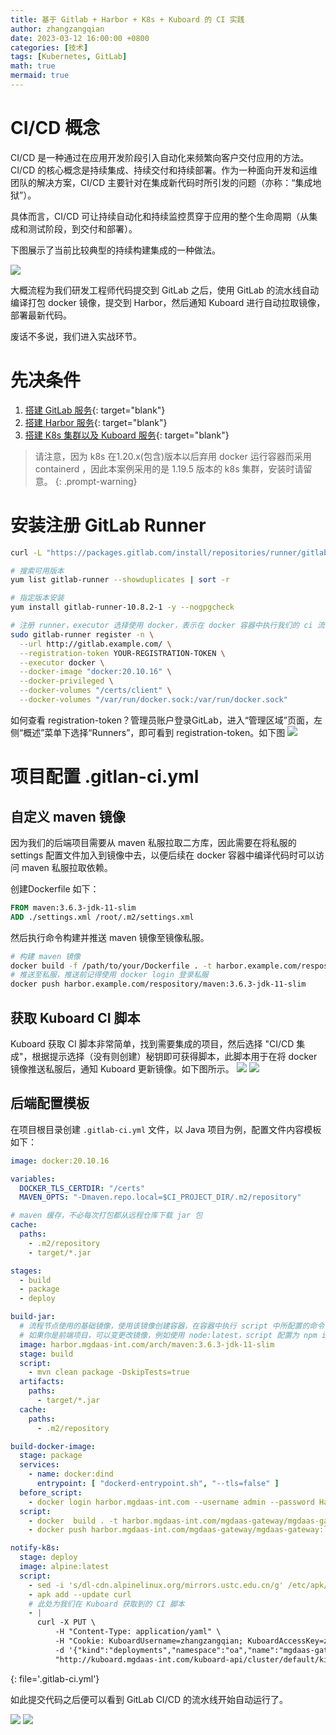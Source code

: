 ```yaml
---
title: 基于 Gitlab + Harbor + K8s + Kuboard 的 CI 实践
author: zhangzangqian
date: 2023-03-12 16:00:00 +0800
categories: [技术]
tags: [Kubernetes, GitLab]
math: true
mermaid: true
---
```


# CI/CD 概念


CI/CD 是一种通过在应用开发阶段引入自动化来频繁向客户交付应用的方法。CI/CD 的核心概念是持续集成、持续交付和持续部署。作为一种面向开发和运维团队的解决方案，CI/CD 主要针对在集成新代码时所引发的问题（亦称：“集成地狱”）。

具体而言，CI/CD 可让持续自动化和持续监控贯穿于应用的整个生命周期（从集成和测试阶段，到交付和部署）。

下图展示了当前比较典型的持续构建集成的一种做法。

![](/assets/img/g-h-k-k-4.png)

大概流程为我们研发工程师代码提交到 GitLab 之后，使用 GitLab 的流水线自动编译打包 docker 镜像，提交到 Harbor，然后通知 Kuboard 进行自动拉取镜像，部署最新代码。

废话不多说，我们进入实战环节。

# 先决条件

1. [搭建 GitLab 服务](/posts/centos-install-gitlab){: target="blank"}
2. [搭建 Harbor 服务](){: target="blank"}
3. [搭建 K8s 集群以及 Kuboard 服务](https://kuboard.cn/install/install-k8s.html){: target="blank"}

> 请注意，因为 k8s 在1.20.x(包含)版本以后弃用 docker 运行容器而采用containerd ，因此本案例采用的是 1.19.5 版本的 k8s 集群，安装时请留意。
{: .prompt-warning}

# 安装注册 GitLab Runner

```bash
curl -L "https://packages.gitlab.com/install/repositories/runner/gitlab-runner/script.rpm.sh" | sudo bash

# 搜索可用版本
yum list gitlab-runner --showduplicates | sort -r

# 指定版本安装
yum install gitlab-runner-10.8.2-1 -y --nogpgcheck

# 注册 runner，executor 选择使用 docker，表示在 docker 容器中执行我们的 ci 流程
sudo gitlab-runner register -n \
  --url http://gitlab.example.com/ \
  --registration-token YOUR-REGISTRATION-TOKEN \
  --executor docker \
  --docker-image "docker:20.10.16" \
  --docker-privileged \
  --docker-volumes "/certs/client" \
  --docker-volumes "/var/run/docker.sock:/var/run/docker.sock"
```

如何查看 registration-token？管理员账户登录GitLab，进入“管理区域”页面，左侧“概述”菜单下选择“Runners”，即可看到 registration-token。如下图
![](/assets/img/g-h-k-k-1.png)

# 项目配置 .gitlan-ci.yml

## 自定义 maven 镜像

因为我们的后端项目需要从 maven 私服拉取二方库，因此需要在将私服的 settings 配置文件加入到镜像中去，以便后续在 docker 容器中编译代码时可以访问 maven 私服拉取依赖。

创建Dockerfile 如下：
```Dockerfile
FROM maven:3.6.3-jdk-11-slim
ADD ./settings.xml /root/.m2/settings.xml
```

然后执行命令构建并推送 maven 镜像至镜像私服。

```bash
# 构建 maven 镜像
docker build -f /path/to/your/Dockerfile . -t harbor.example.com/respository/maven:3.6.3-jdk-11-slim
# 推送至私服，推送前记得使用 docker login 登录私服
docker push harbor.example.com/respository/maven:3.6.3-jdk-11-slim
```

## 获取 Kuboard CI 脚本

Kuboard 获取 CI 脚本非常简单，找到需要集成的项目，然后选择 "CI/CD 集成"，根据提示选择（没有则创建）秘钥即可获得脚本，此脚本用于在将 docker 镜像推送私服后，通知 Kuboard 更新镜像。如下图所示。
![](/assets/img/g-h-k-k-2.png)
![](/assets/img/g-h-k-k-3.png)

## 后端配置模板

在项目根目录创建 `.gitlab-ci.yml` 文件，以 Java 项目为例，配置文件内容模板如下：

```yaml
image: docker:20.10.16

variables:
  DOCKER_TLS_CERTDIR: "/certs"
  MAVEN_OPTS: "-Dmaven.repo.local=$CI_PROJECT_DIR/.m2/repository"

# maven 缓存，不必每次打包都从远程仓库下载 jar 包
cache:
  paths:
    - .m2/repository
    - target/*.jar

stages:
  - build
  - package
  - deploy

build-jar:
  # 流程节点使用的基础镜像，使用该镜像创建容器，在容器中执行 script 中所配置的命令
  # 如果你是前端项目，可以变更改镜像，例如使用 node:latest，script 配置为 npm install build:prod
  image: harbor.mgdaas-int.com/arch/maven:3.6.3-jdk-11-slim
  stage: build
  script:
    - mvn clean package -DskipTests=true
  artifacts:
    paths:
      - target/*.jar
  cache:
    paths:
      - .m2/repository

build-docker-image:
  stage: package
  services:
    - name: docker:dind
      entrypoint: [ "dockerd-entrypoint.sh", "--tls=false" ]
  before_script:
    - docker login harbor.mgdaas-int.com --username admin --password Harbor123
  script:
    - docker  build . -t harbor.mgdaas-int.com/mgdaas-gateway/mgdaas-gateway:latest
    - docker push harbor.mgdaas-int.com/mgdaas-gateway/mgdaas-gateway:latest

notify-k8s:
  stage: deploy
  image: alpine:latest
  script:
    - sed -i 's/dl-cdn.alpinelinux.org/mirrors.ustc.edu.cn/g' /etc/apk/repositories
    - apk add --update curl
    # 此处为我们在 Kuboard 获取到的 CI 脚本
    - |
      curl -X PUT \
          -H "Content-Type: application/yaml" \
          -H "Cookie: KuboardUsername=zhangzangqian; KuboardAccessKey=zcsee8ax35nx.53p74dj4zpstx5t8fs7p2722z76564xt" \
          -d '{"kind":"deployments","namespace":"oa","name":"mgdaas-gateway"}' \
          "http://kuboard.mgdaas-int.com/kuboard-api/cluster/default/kind/CICDApi/zhangzangqian/resource/restartWorkload"
```
{: file='.gitlab-ci.yml'}

如此提交代码之后便可以看到 GitLab CI/CD 的流水线开始自动运行了。

![](/assets/img/g-h-k-k-5.png)
![](/assets/img/g-h-k-k-6.png)
